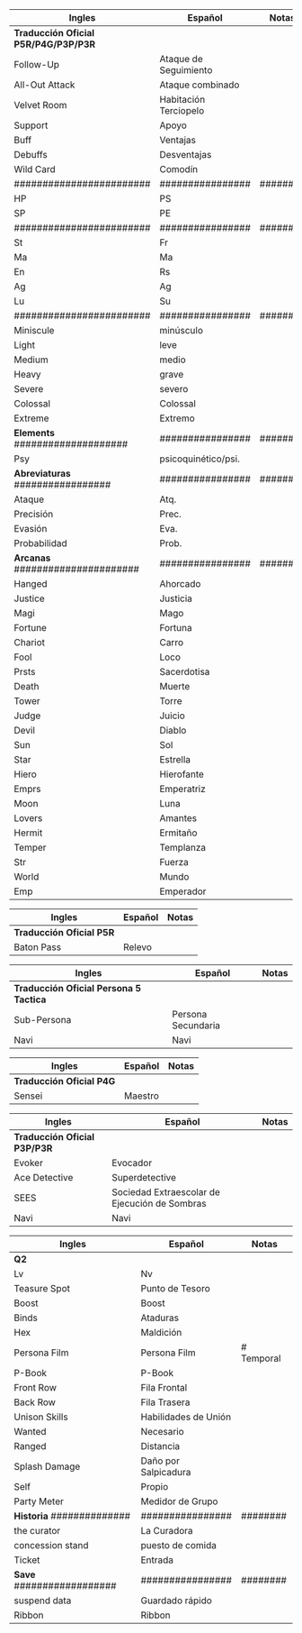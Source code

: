 | Ingles     | Español      | Notas     |
| ------------- | ------------- | -------- |
| **Traducción Oficial P5R/P4G/P3P/P3R** |
| Follow-Up              | Ataque de Seguimiento          |                                  |
| All-Out Attack         | Ataque combinado               |                                  |
| Velvet Room            | Habitación Terciopelo          |                                  |
| Support                | Apoyo                          |                                  |
| Buff                   | Ventajas                       |                                  |
| Debuffs                | Desventajas                    |                                  |
| Wild Card              | Comodín                        |                                  |
| ######################## | ################ | ######## |
| HP                 | PS                         |                                  |
| SP                 | PE                         |                                  |
| ######################## | ################ | ######## |
| St                 | Fr                         |                                  |
| Ma                 | Ma                         |                                  |
| En                 | Rs                         |                                  |
| Ag                 | Ag                         |                                  |
| Lu                 | Su                         |                                  |
| ######################## | ################ | ######## |
| Miniscule              | minúsculo                     |                                  |
| Light                  | leve                           |                                  |
| Medium                 | medio                          |                                  |
| Heavy                  | grave                          |                                  |
| Severe                 | severo                         |                                  |
| Colossal               | Colossal                       |                                  |
| Extreme                | Extremo                        |                                  |
| **Elements** #################### | ################ | ######## |
| Psy                | psicoquinético/psi.        |                                  |
| **Abreviaturas** ################# | ################ | ######## |
| Ataque                 | Atq.                           |                                  |
| Precisión              | Prec.                          |                                  |
| Evasión                | Eva.                           |                                  |
| Probabilidad           | Prob.                          |                                  |
| **Arcanas** ###################### | ################ | ######## |
| Hanged                 | Ahorcado                       |                                  |
| Justice                | Justicia                       |                                  |
| Magi                   | Mago                           |                                  |
| Fortune                | Fortuna                        |                                  |
| Chariot                | Carro                          |                                  |
| Fool                   | Loco                           |                                  |
| Prsts                  | Sacerdotisa                    |                                  |
| Death                  | Muerte                         |                                  |
| Tower                  | Torre                          |                                  |
| Judge                  | Juicio                         |                                  |
| Devil                  | Diablo                         |                                  |
| Sun                    | Sol                            |                                  |
| Star                   | Estrella                       |                                  |
| Hiero                  | Hierofante                     |                                  |
| Emprs                  | Emperatriz                     |                                  |
| Moon                   | Luna                           |                                  |
| Lovers                 | Amantes                        |                                  |
| Hermit                 | Ermitaño                       |                                  |
| Temper                 | Templanza                      |                                  |
| Str                    | Fuerza                         |                                  |
| World                  | Mundo                          |                                  |
| Emp                    | Emperador                      |                                  |

| Ingles     | Español      | Notas     |
| ------------- | ------------- | -------- |
| **Traducción Oficial P5R** |
| Baton Pass             | Relevo                         |                                  |

| Ingles     | Español      | Notas     |
| ------------- | ------------- | -------- |
| **Traducción Oficial Persona 5 Tactica** |
| Sub-Persona            | Persona Secundaria             |                                  |
| Navi                   | Navi                           |                                  |

| Ingles     | Español      | Notas     |
| ------------- | ------------- | -------- |
| **Traducción Oficial P4G** |
| Sensei                 | Maestro                        |                                  |

| Ingles     | Español      | Notas     |
| ------------- | ------------- | -------- |
| **Traducción Oficial P3P/P3R** |
| Evoker                 | Evocador                       |                                  |
| Ace Detective          | Superdetective                 |                                  |
| SEES                   | Sociedad Extraescolar de Ejecución de Sombras |                        |
| Navi                   | Navi                           |                                  |

| Ingles     | Español      | Notas     |
| ------------- | ------------- | -------- |
| **Q2** |
| Lv                     | Nv                             |                                  |
| Teasure Spot           | Punto de Tesoro                |                                  |
| Boost                  | Boost                          |                                  |
| Binds                  | Ataduras                       |                                  |
| Hex                    | Maldición                      |                                  |
| Persona Film           | Persona Film                   |  # Temporal                      |
| P-Book                 | P-Book                         |                                  |
| Front Row              | Fila Frontal                   |                                  |
| Back Row               | Fila Trasera                   |                                  |
| Unison Skills          | Habilidades de Unión           |                                  |
| Wanted                 | Necesario                      |                                  |
| Ranged                 | Distancia                      |                                  |
| Splash Damage          | Daño por Salpicadura           |                                  |
| Self                   | Propio                         |                                  |
| Party Meter            | Medidor de Grupo               |                                  |
| **Historia** ############## | ################ | ######## |
| the curator            | La Curadora                    |                                  |
| concession stand       | puesto de comida               |                                  |
| Ticket                 | Entrada                        |                                  |
| **Save** ################## | ################ | ######## |
| suspend data           | Guardado rápido                |         
| Ribbon                 | Ribbon                        |                                  |
